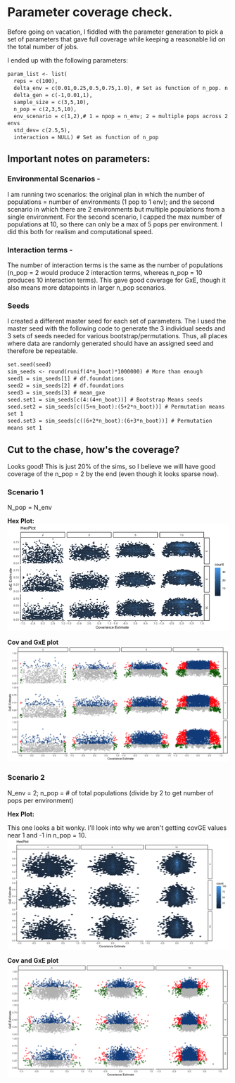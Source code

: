# Parameter coverage check. 

Before going on vacation, I fiddled with the parameter generation to pick a set of parameters that gave full coverage while keeping a reasonable lid on the total number of jobs.

I ended up with the following parameters: 

```{params}
param_list <- list( 
  reps = c(100), 
  delta_env = c(0.01,0.25,0.5,0.75,1.0), # Set as function of n_pop. n
  delta_gen = c(-1,0.01,1),
  sample_size = c(3,5,10), 
  n_pop = c(2,3,5,10),
  env_scenario = c(1,2),# 1 = npop = n_env; 2 = multiple pops across 2 envs
  std_dev= c(2.5,5),
  interaction = NULL) # Set as function of n_pop
```
## Important notes on parameters: 

### Environmental Scenarios - 
I am running two scenarios: the original plan in which the number of populations = number of environments (1 pop to 1 env); and the second scenario in which there are 2 environments but multiple populations from a single environment. 
For the second scenario, I capped the max number of populations at 10, so there can only be a max of 5 pops per environment. I did this both for realism and computational speed.


### Interaction terms - 
The number of interaction terms is the same as the number of populations (n_pop = 2 would produce 2 interaction terms, whereas n_pop = 10 produces 10 interaction terms). This gave good coverage for GxE, though it also means more datapoints in larger n_pop scenarios. 

### Seeds 
I created a different master seed for each set of parameters. The I used the master seed with the following code to generate the 3 individual seeds and 3 sets of seeds needed for various bootstrap/permutations. Thus, all places where data are randomly generated should have an assigned seed and therefore be repeatable. 
```{seed}
set.seed(seed)
sim_seeds <- round(runif(4*n_boot)*1000000) # More than enough
seed1 = sim_seeds[1] # df.foundations
seed2 = sim_seeds[2] # df.foundations
seed3 = sim_seeds[3] # mean_gxe
seed.set1 = sim_seeds[c(4:(4+n_boot))] # Bootstrap Means seeds
seed.set2 = sim_seeds[c((5+n_boot):(5+2*n_boot))] # Permutation means set 1
seed.set3 = sim_seeds[c((6+2*n_boot):(6+3*n_boot))] # Permutation means set 1
```

## Cut to the chase, how's the coverage? 

Looks good! This is just 20% of the sims, so I believe we will have good coverage of the n_pop = 2 by the end (even though it looks sparse now). 

### Scenario 1 
N_pop = N_env

**Hex Plot:** 
![image](https://github.com/RCN-ECS/CnGV/blob/master/results/notebook_figs/8.10.hex.png)

**Cov and GxE plot** 
![image](https://github.com/RCN-ECS/CnGV/blob/master/results/notebook_figs/8.10.CovGxE.png)

### Scenario 2 
N_env = 2; n_pop = # of total populations (divide by 2 to get number of pops per environment)

**Hex Plot:**

This one looks a bit wonky. I'll look into why we aren't getting covGE values near 1 and -1 in n_pop = 10.
![image](https://github.com/RCN-ECS/CnGV/blob/master/results/notebook_figs/8.10.2envHex.png)


**Cov and GxE plot**
![image](https://github.com/RCN-ECS/CnGV/blob/master/results/notebook_figs/8.10.2envCovGXE.png)
